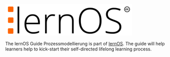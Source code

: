 ![lernOS Logo](https://github.com/cogneon/lernos-core/raw/master/images/lernOS-logo-400px.png)

The lernOS Guide Prozessmodellierung is part of [lernOS](https://lernos.org). The guide will help learners help to kick-start their self-directed lifelong learning process.
